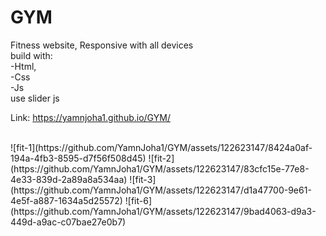 # GYM
Fitness website, Responsive with all devices <br>
build with: <br>
-Html, <br>
-Css <br>
-Js <br> 
use slider js
<br>

Link: https://yamnjoha1.github.io/GYM/

<br>
![fit-1](https://github.com/YamnJoha1/GYM/assets/122623147/8424a0af-194a-4fb3-8595-d7f56f508d45)
![fit-2](https://github.com/YamnJoha1/GYM/assets/122623147/83cfc15e-77e8-4e33-839d-2a89a8a534aa)
![fit-3](https://github.com/YamnJoha1/GYM/assets/122623147/d1a47700-9e61-4e5f-a887-1634a5d25572)
![fit-6](https://github.com/YamnJoha1/GYM/assets/122623147/9bad4063-d9a3-449d-a9ac-c07bae27e0b7)
